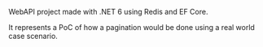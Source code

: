 WebAPI project made with .NET 6 using Redis and EF Core.

It represents a PoC of how a pagination would be done using a real world case scenario.
